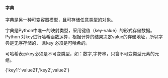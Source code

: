 #### 字典

字典是另一种可变容器模型，且可存储任意类型的对象。

字典是Python中唯一的映射类型，采用键值（key-value）的形式存储数据。
Python 对key进行哈希函数运算，根据计算的结果决定value的存储地址，所以字典是无序存储的，
且key 必须是可哈希的。

可哈希表示key必须是不可变类型，如：数字,字符串，只含不可变类型元素的元组。

{'key1':'value21','key2',value2'}